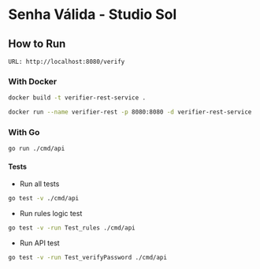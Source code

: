 # Senha Válida - Studio Sol

## How to Run

`URL: http://localhost:8080/verify`

### With Docker

```bash
docker build -t verifier-rest-service .
```

```bash
docker run --name verifier-rest -p 8080:8080 -d verifier-rest-service
```

### With Go

```bash
go run ./cmd/api
```

#### Tests
- Run all tests
```bash
go test -v ./cmd/api
```

- Run rules logic test
```bash
go test -v -run Test_rules ./cmd/api
```

- Run API test
```bash
go test -v -run Test_verifyPassword ./cmd/api
```